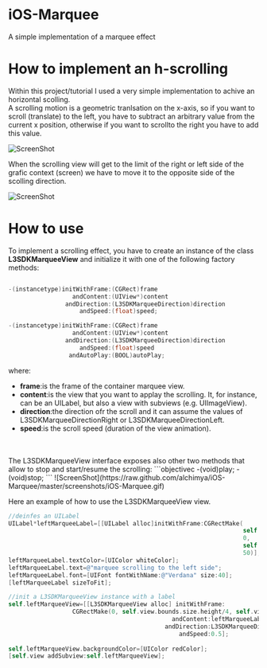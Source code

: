 # iOS-Marquee
A simple implementation of a marquee effect

# How to implement an h-scrolling
Within this project/tutorial I used a very simple implementation to achive an horizontal scolling.
<br/>
A scrolling motion is a geometric tranlsation on the x-axis, so if you want to scroll (translate) to the left,
you have to subtract an arbitrary value from the current x position, otherwise if you want to scrollto the right 
you have to add this value.

![ScreenShot](https://raw.github.com/alchimya/iOS-Marquee/master/screenshots/scroll.jpg)

When the scrolling view will get to the limit of the right or left side of the grafic context (screen) 
we have to move it to the opposite side of the scolling direction.

![ScreenShot](https://raw.github.com/alchimya/iOS-Marquee/master/screenshots/scroll_left.jpg)

# How to use
To implement a scrolling effect, you have to create an instance of the class <b>L3SDKMarqueeView</b> and 
initialize it with one of the following factory methods:

```objectivec

-(instancetype)initWithFrame:(CGRect)frame
                  andContent:(UIView*)content
                andDirection:(L3SDKMarqueeDirection)direction
                    andSpeed:(float)speed;

-(instancetype)initWithFrame:(CGRect)frame
                  andContent:(UIView*)content
                andDirection:(L3SDKMarqueeDirection)direction
                    andSpeed:(float)speed
                 andAutoPlay:(BOOL)autoPlay;

```
where:
<br/>
- <b>frame</b>:is the frame of the container marquee view.
- <b>content</b>:is the view that you want to applay the scrolling. It, for instance, can be an UILabel,
but also a view with subviews (e.g. UIImageView).
- <b>direction</b>:the direction ofr the scroll and it can assume the values of L3SDKMarqueeDirectionRight or L3SDKMarqueeDirectionLeft.
- <b>speed</b>:is the scroll speed (duration of the view animation).
<br/>
<br/>
The L3SDKMarqueeView interface exposes also other two methods that allow to stop and start/resume the scrolling:
```objectivec
-(void)play;
-(void)stop;
```
![ScreenShot](https://raw.github.com/alchimya/iOS-Marquee/master/screenshots/iOS-Marquee.gif)

Here an example of how to use the L3SDKMarqueeView view.
```objectivec
//deinfes an UILabel
UILabel*leftMarqueeLabel=[[UILabel alloc]initWithFrame:CGRectMake(
                                                                  self.view.bounds.size.width,
                                                                  0,
                                                                  self.view.bounds.size.width/2,
                                                                  50)];
leftMarqueeLabel.textColor=[UIColor whiteColor];
leftMarqueeLabel.text=@"marquee scrolling to the left side";
leftMarqueeLabel.font=[UIFont fontWithName:@"Verdana" size:40];
[leftMarqueeLabel sizeToFit];

//init a L3SDKMarqueeView instance with a label
self.leftMarqueeView=[[L3SDKMarqueeView alloc] initWithFrame:
                  CGRectMake(0, self.view.bounds.size.height/4, self.view.bounds.size.width, 50)
                                              andContent:leftMarqueeLabel
                                            andDirection:L3SDKMarqueeDirectionLeft
                                                andSpeed:0.5];
    
self.leftMarqueeView.backgroundColor=[UIColor redColor];
[self.view addSubview:self.leftMarqueeView];
```
